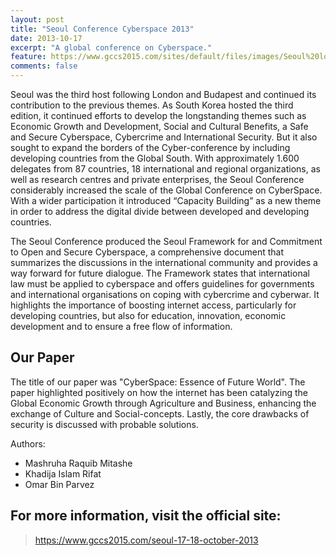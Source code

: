 ```yaml
---
layout: post
title: "Seoul Conference Cyberspace 2013"
date: 2013-10-17
excerpt: "A global conference on Cyberspace."
feature: https://www.gccs2015.com/sites/default/files/images/Seoul%20logo.jpg.png
comments: false
---
```


Seoul was the third host following London and Budapest and continued its contribution to the previous themes. As South Korea hosted the third edition, it continued efforts to develop the longstanding themes such as Economic Growth and Development, Social and Cultural Benefits, a Safe and Secure Cyberspace, Cybercrime and International Security. But it also sought to expand the borders of the Cyber-conference by including developing countries from the Global South. With approximately 1.600 delegates from 87 countries, 18 international and regional organizations, as well as research centres and private enterprises, the Seoul Conference considerably increased the scale of the Global Conference on CyberSpace. With a wider participation it introduced “Capacity Building” as a new theme in order to address the digital divide between developed and developing countries.

The Seoul Conference produced the Seoul Framework for and Commitment to Open and Secure Cyberspace, a comprehensive document that summarizes the discussions in the international community and provides a way forward for future dialogue.  The Framework states that international law must be applied to cyberspace and offers guidelines for governments and international organisations on coping with cybercrime and cyberwar. It highlights the importance of boosting internet access, particularly for developing countries, but also for education, innovation, economic development and to ensure a free flow of information.

## Our Paper

The title of our paper was "CyberSpace: Essence of Future World". The paper highlighted positively on how the internet has been catalyzing the Global Economic Growth through Agriculture and Business, enhancing the exchange of Culture and Social-concepts. Lastly, the core drawbacks of security is discussed with probable solutions.

Authors:
* Mashruha Raquib Mitashe
* Khadija Islam Rifat
* Omar Bin Parvez

## For more information, visit the official site:

> https://www.gccs2015.com/seoul-17-18-october-2013
